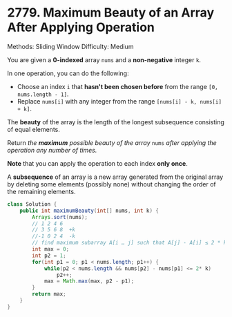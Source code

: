 # 2779. Maximum Beauty of an Array After Applying Operation

Methods: Sliding Window
Difficulty: Medium

You are given a **0-indexed** array `nums` and a **non-negative** integer `k`.

In one operation, you can do the following:

- Choose an index `i` that **hasn't been chosen before** from the range `[0, nums.length - 1]`.
- Replace `nums[i]` with any integer from the range `[nums[i] - k, nums[i] + k]`.

The **beauty** of the array is the length of the longest subsequence consisting of equal elements.

Return *the **maximum** possible beauty of the array* `nums` *after applying the operation any number of times.*

**Note** that you can apply the operation to each index **only once**.

A **subsequence** of an array is a new array generated from the original array by deleting some elements (possibly none) without changing the order of the remaining elements.

```java
class Solution {
    public int maximumBeauty(int[] nums, int k) {
        Arrays.sort(nums);
        // 1 2 4 6
        // 3 5 6 8  +k
        //-1 0 2 4  -k
        // find maximum subarray A[i … j] such that A[j] - A[i] ≤ 2 * k.
        int max = 0;
        int p2 = 1;
        for(int p1 = 0; p1 < nums.length; p1++) {
            while(p2 < nums.length && nums[p2] - nums[p1] <= 2* k) 
                p2++;
            max = Math.max(max, p2 - p1);           
        }
        return max;
    }
}
```